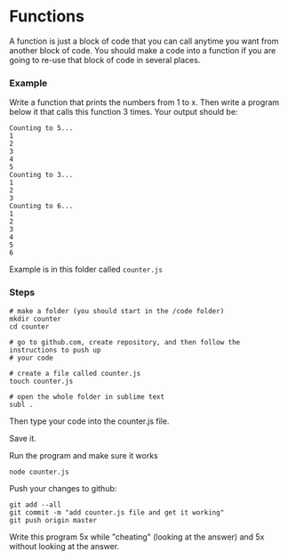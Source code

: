 # Functions

A function is just a block of code that you can call anytime you want from another block of code.  You should make a code into a function if you are going to re-use that block of code in several places.

### Example
Write a function that prints the numbers from 1 to x.  Then write a program below it that calls this function 3 times.  Your output should be:
```
Counting to 5...
1
2
3
4
5
Counting to 3...
1
2
3
Counting to 6...
1
2
3
4
5
6
```

Example is in this folder called `counter.js`


### Steps

```
# make a folder (you should start in the /code folder)
mkdir counter
cd counter

# go to github.com, create repository, and then follow the instructions to push up
# your code

# create a file called counter.js
touch counter.js

# open the whole folder in sublime text
subl .
```

Then type your code into the counter.js file.

Save it.

Run the program and make sure it works
```
node counter.js
```


Push your changes to github:
```
git add --all
git commit -m "add counter.js file and get it working"
git push origin master
```

Write this program 5x while "cheating" (looking at the answer) and 5x without looking at the answer.
